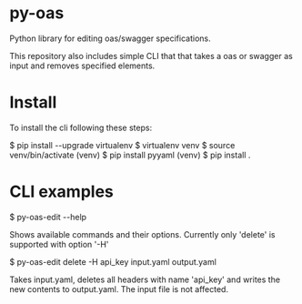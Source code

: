 # py-oas
Python library for editing oas/swagger specifications.

This repository also includes simple CLI that that takes a 
oas or swagger as input and removes specified elements.

# Install

To install the cli following these steps:

$ pip install --upgrade virtualenv
$ virtualenv venv
$ source venv/bin/activate
(venv) $ pip install pyyaml
(venv) $ pip install .

# CLI examples

$ py-oas-edit --help

Shows available commands and their options. Currently only 'delete' is supported with option '-H'

$ py-oas-edit delete -H api_key input.yaml output.yaml

Takes input.yaml, deletes all headers with name 'api_key' and writes the new contents to output.yaml. The input file is not affected.
